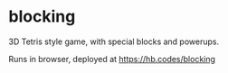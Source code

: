 # blocking
3D Tetris style game, with special blocks and powerups. 

Runs in browser, deployed at https://hb.codes/blocking

